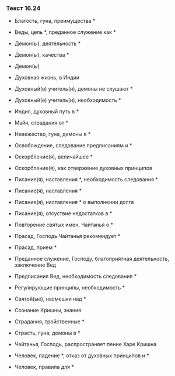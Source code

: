 ### Текст 16.24

- Благость, гуна, преимущества *

- Веды, цель *, преданное служение как *

- Демон(ы), деятельность *

- Демон(ы), качества *

- Демон(ы)

- Духовная жизнь, в Индии

- Духовный(е) учитель(и), демоны не слушают *

- Духовный(е) учитель(и), необходимость *

- Индия, духовный путь в *

- Майя, страдания от *

- Невежество, гуна, демоны в *

- Освобождение, следование предписаниям и *

- Оскорбление(я), величайшее *

- Оскорбление(я), как отвержение духовных принципов

- Писание(я), наставления *, необходимость следования *

- Писание(я), наставления *

- Писание(я), наставления * о выполнении долга

- Писание(я), отсуствие недостатков в *

- Повторение святых имен, Чайтанья о *

- Прасад, Господь Чайтанья рекомендует *

- Прасад, прием *

- Преданное служение, Господу, благоприятная деятельность, заключение Вед

- Предписания Вед, необходимость следования *

- Регулирующие принципы, необходимость *

- Святой(ые), насмешки над *

- Сознание Кришны, знания

- Страдания, тройственные *

- Страсть, гуна, демоны в *

- Чайтанья, Господь, распространяет пение Харе Кришна

- Человек, падение *, отказ от духовных принципов и *

- Человек, правила для *
	
